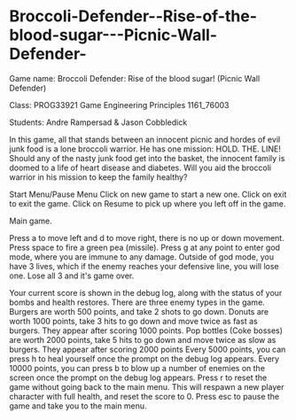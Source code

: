 # Broccoli-Defender--Rise-of-the-blood-sugar---Picnic-Wall-Defender-

Game name:	Broccoli Defender: Rise of the blood sugar! (Picnic Wall Defender)

Class:		PROG33921 Game Engineering Principles 1161_76003

Students:	Andre Rampersad & Jason Cobbledick


In this game, all that stands between an innocent picnic and hordes of evil junk food is a lone broccoli warrior.
He has one mission: HOLD. THE. LINE! Should any of the nasty junk food get into the basket, the innocent family is doomed to a life
of heart disease and diabetes. Will you aid the broccoli warrior in his mission to keep the family healthy?

Start Menu/Pause Menu
Click on new game to start a new one.
Click on exit to exit the game.
Click on Resume to pick up where you left off in the game.

Main game.

Press a to move left and d to move right, there is no up or down movement.
Press space to fire a green pea (missile).
Press g at any point to enter god mode, where you are immune to any damage.
Outside of god mode, you have 3 lives, which if the enemy reaches your defensive line, you will lose one.
Lose all 3 and it's game over.

Your current score is shown in the debug log, along with the status of your bombs and health restores.
There are three enemy types in the game.
Burgers are worth 500 points, and take 2 shots to go down.
Donuts are worth 1000 points, take 3 hits to go down and move twice as fast as burgers. They appear after scoring 1000 points.
Pop bottles (Coke bosses) are worth 2000 points, take 5 hits to go down and move twice as slow as burgers. They appear after scoring 2000 points
Every 5000 points, you can press h to heal yourself once the prompt on the debug log appears.
Every 10000 points, you can press b to blow up a number of enemies on the screen once the prompt on the debug log appears.
Press r to reset the game without going back to the main menu. This will respawn a new player character with full health, and reset the score to 0.
Press esc to pause the game and take you to the main menu. 
